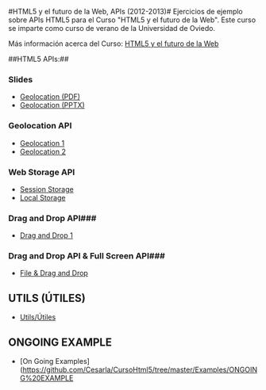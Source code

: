 #HTML5 y el futuro de la Web, APIs (2012-2013)#
Ejercicios de ejemplo sobre APIs HTML5 para el Curso "HTML5 y el futuro de la Web". Este curso se imparte como curso de verano de la Universidad de Oviedo.

Más información acerca del Curso: [HTML5 y el futuro de la Web](https://directo.uniovi.es/postgrado/cabecera_ep.asp?Curso=2012&IdPrograma=8947)

##HTML5 APIs:##

### Slides ###

 - [Geolocation (PDF)](https://github.com/Cesarla/Curso-Html5-2013/tree/master/Slides/Slides.pdf)
 - [Geolocation (PPTX)](https://github.com/Cesarla/Curso-Html5-2013/tree/master/Slides/Slides.pptx)

### Geolocation API ###

 - [Geolocation 1](https://github.com/Cesarla/Curso-Html5-2013/tree/master/Examples/Geolocation%20API/Geolocation%201)
 - [Geolocation 2](https://github.com/Cesarla/Curso-Html5-2013/tree/master/Examples/Geolocation%20API/Geolocation%202)

### Web Storage API ###
 - [Session Storage](https://github.com/Cesarla/Curso-Html5-2013/tree/master/Examples/Web%20Storage%20API/Session%20Storage)
 - [Local Storage](https://github.com/Cesarla/Curso-Html5-2013/tree/master/Examples/Web%20Storage%20API/Local%20Storage)

### Drag and Drop API###

 - [Drag and Drop 1](https://github.com/Cesarla/Curso-Html5-2013/tree/master/Examples/DnD%20API)
 
### Drag and Drop API & Full Screen API###

 - [File & Drag and Drop](https://github.com/Cesarla/Curso-Html5-2013/tree/master/Examples/FILE%20%26%20Full%20Screen%20APIs)
 
## UTILS (ÚTILES) ##
 - [Utils/Útiles](https://github.com/Cesarla/CursoHtml5/tree/master/Utils)
 
## ONGOING EXAMPLE ##
 - [On Going Examples](https://github.com/Cesarla/CursoHtml5/tree/master/Examples/ONGOING%20EXAMPLE
